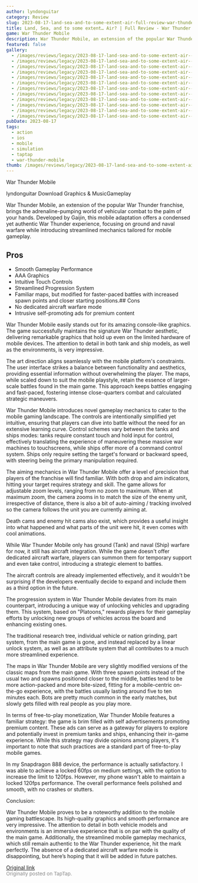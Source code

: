 ```yaml
---
author: lyndonguitar
category: Review
slug: 2023-08-17-land-sea-and-to-some-extent-air-full-review-war-thunder-mobile
title: Land, Sea, and to some extent… Air? | Full Review - War Thunder Mobile
game: War Thunder Mobile
description: War Thunder Mobile, an extension of the popular War Thunder franchise, brings the adrenaline-pumping world of vehicular combat to the palm of your hands. Developed by Gaijin, this mobile adaptation offers a condensed yet authentic War Thunder experience, focusing on ground and naval warfare while introducing streamlined mechanics tailored for mobile gameplay.
featured: false
gallery:
  - /images/reviews/legacy/2023-08-17-land-sea-and-to-some-extent-air--full-review---war-thunder-mobile-0.avif
  - /images/reviews/legacy/2023-08-17-land-sea-and-to-some-extent-air--full-review---war-thunder-mobile-1.avif
  - /images/reviews/legacy/2023-08-17-land-sea-and-to-some-extent-air--full-review---war-thunder-mobile-2.avif
  - /images/reviews/legacy/2023-08-17-land-sea-and-to-some-extent-air--full-review---war-thunder-mobile-3.avif
  - /images/reviews/legacy/2023-08-17-land-sea-and-to-some-extent-air--full-review---war-thunder-mobile-4.avif
  - /images/reviews/legacy/2023-08-17-land-sea-and-to-some-extent-air--full-review---war-thunder-mobile-5.avif
  - /images/reviews/legacy/2023-08-17-land-sea-and-to-some-extent-air--full-review---war-thunder-mobile-6.avif
  - /images/reviews/legacy/2023-08-17-land-sea-and-to-some-extent-air--full-review---war-thunder-mobile-7.avif
  - /images/reviews/legacy/2023-08-17-land-sea-and-to-some-extent-air--full-review---war-thunder-mobile-8.avif
  - /images/reviews/legacy/2023-08-17-land-sea-and-to-some-extent-air--full-review---war-thunder-mobile-9.avif
  - /images/reviews/legacy/2023-08-17-land-sea-and-to-some-extent-air--full-review---war-thunder-mobile-10.avif
  - /images/reviews/legacy/2023-08-17-land-sea-and-to-some-extent-air--full-review---war-thunder-mobile-11.avif
pubDate: 2023-08-17
tags:
  - action
  - ios
  - mobile
  - simulation
  - taptap
  - war-thunder-mobile
thumb: /images/reviews/legacy/2023-08-17-land-sea-and-to-some-extent-air--full-review---war-thunder-mobile-0.avif
---
```


War Thunder Mobile

lyndonguitar
Download
Graphics & MusicGameplay

War Thunder Mobile, an extension of the popular War Thunder franchise, brings the adrenaline-pumping world of vehicular combat to the palm of your hands. Developed by Gaijin, this mobile adaptation offers a condensed yet authentic War Thunder experience, focusing on ground and naval warfare while introducing streamlined mechanics tailored for mobile gameplay.




## Pros
- Smooth Gameplay Performance
- AAA Graphics
- Intuitive Touch Controls
- Streamlined Progression System
- Familiar maps, but modified for faster-paced battles with increased spawn points and closer starting positions.## Cons
- No dedicated aircraft warfare mode
- Intrusive self-promoting ads for premium content


War Thunder Mobile easily stands out for its amazing console-like graphics. The game successfully maintains the signature War Thunder aesthetic, delivering remarkable graphics that hold up even on the limited hardware of mobile devices. The attention to detail in both tank and ship models, as well as the environments, is very impressive.

The art direction aligns seamlessly with the mobile platform's constraints. The user interface strikes a balance between functionality and aesthetics, providing essential information without overwhelming the player. The maps, while scaled down to suit the mobile playstyle, retain the essence of larger-scale battles found in the main game. This approach keeps battles engaging and fast-paced, fostering intense close-quarters combat and calculated strategic maneuvers.

War Thunder Mobile introduces novel gameplay mechanics to cater to the mobile gaming landscape. The controls are intentionally simplified yet intuitive, ensuring that players can dive into battle without the need for an extensive learning curve. Control schemes vary between the tanks and ships modes: tanks require constant touch and hold input for control, effectively translating the experience of maneuvering these massive war machines to touchscreens, while ships offer more of a command control system. Ships only require setting the target's forward or backward speed, with steering being the primary manipulation required.

The aiming mechanics in War Thunder Mobile offer a level of precision that players of the franchise will find familiar. With both drop and aim indicators, hitting your target requires strategy and skill. The game allows for adjustable zoom levels, ranging from no zoom to maximum. When at maximum zoom, the camera zooms in to match the size of the enemy unit, irrespective of distance, there is also a bit of auto-aiming / tracking involved so the camera follows the unit you are currently aiming at.

Death cams and enemy hit cams also exist, which provides a useful insight into what happened and what parts of the unit were hit, it even comes with cool animations.

While War Thunder Mobile only has ground (Tank) and naval (Ship) warfare for now, it still has aircraft integration. While the game doesn't offer dedicated aircraft warfare, players can summon them for temporary support and even take control, introducing a strategic element to battles.

The aircraft controls are already implemented effectively, and it wouldn't be surprising if the developers eventually decide to expand and include them as a third option in the future.

The progression system in War Thunder Mobile deviates from its main counterpart, introducing a unique way of unlocking vehicles and upgrading them. This system, based on "Platoons," rewards players for their gameplay efforts by unlocking new groups of vehicles across the board and enhancing existing ones.

The traditional research tree, individual vehicle or nation grinding, part system, from the main game is gone, and instead replaced by a linear unlock system, as well as an attribute system that all contributes to a much more streamlined experience.

The maps in War Thunder Mobile are very slightly modified versions of the classic maps from the main game. With three spawn points instead of the usual two and spawns positioned closer to the middle, battles tend to be more action-packed and more bite-sized, fitting for a mobile-centric on-the-go experience, with the battles usually lasting around five to ten minutes each. Bots are pretty much common in the early matches, but slowly gets filled with real people as you play more.

In terms of free-to-play monetization, War Thunder Mobile features a familiar strategy: the game is brim filled with self advertisements promoting premium content. These ads can serve as a gateway for players to explore and potentially invest in premium tanks and ships, enhancing their in-game experience. While this strategy may divide opinions among players, it's important to note that such practices are a standard part of free-to-play mobile games.

In my Snapdragon 888 device, the performance is actually satisfactory. I was able to achieve a locked 60fps on medium settings, with the option to increase the limit to 120fps. However, my phone wasn't able to maintain a locked 120fps performance. The overall performance feels polished and smooth, with no crashes or stutters.

Conclusion:

War Thunder Mobile proves to be a noteworthy addition to the mobile gaming battlescape. Its high-quality graphics and smooth performance are very impressive. The attention to detail in both vehicle models and environments is an immersive experience that is on par with the quality of the main game. Additionally, the streamlined mobile gameplay mechanics, which still remain authentic to the War Thunder experience, hit the mark perfectly. The absence of a dedicated aircraft warfare mode is disappointing, but here’s hoping that it will be added in future patches.

[Original link](https://www.taptap.io/post/6153153)<br><span style="font-size: 0.95em; color: #888;">Originally posted on TapTap.</span>